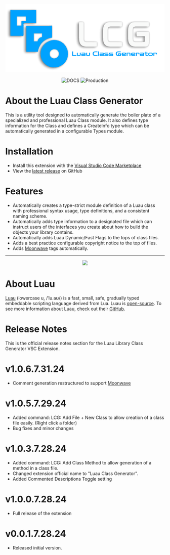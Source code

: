<p align="center">
  <img src="Assets/LCGTextLogo3.png">
</p>

<div align="center">

![DOCS](https://img.shields.io/badge/latest_release-v1.0.3-blue?style=flat-square&logo=Roblox%20Studio)  ![Production](https://img.shields.io/badge/production-yes-green?style=flat-square&logo=Roblox%20Studio)
</div>

# About the Luau Class Generator
This is a utility tool designed to automatically generate the boiler plate of a specialized and professional Luau Class module. It also defines type information for the Class and defines a CreateInfo type which can be automatically generated in a configurable Types module.

# Installation
* Install this extension with the [Visual Studio Code Marketplace](https://marketplace.visualstudio.com/items?itemName=MarcelineCroyle.luau-class-generator)
* View the [latest release](https://github.com/include-marcy/luau-class-generator/releases/tag/Release) on GitHub

# Features
* Automatically creates a type-strict module definition of a Luau class with professional syntax usage, type definitions, and a consistent naming scheme.
* Automatically adds type information to a designated file which can instruct users of the interfaces you create about how to build the objects your library contains.
* Automatically adds Luau Dynamic/Fast Flags to the tops of class files.
* Adds a best practice configurable copyright notice to the top of files.
* Adds [Moonwave](https://eryn.io/moonwave/) tags automatically.

---

<p align="center">
<img src="https://luau-lang.org/assets/images/luau-88.png">
</p>

# About Luau
[Luau](https://luau-lang.org) (lowercase u, /ˈlu.aʊ/) is a fast, small, safe, gradually typed embeddable scripting language derived from Lua. 
Luau is [open-source](https://github.com/luau-lang/luau). To see more information about Luau, check out their [GitHub](https://github.com/luau-lang/luau).

# Release Notes
This is the official release notes section for the Luau Library Class Generator VSC Extension.

# v1.0.6.7.31.24
* Comment generation restructured to support [Moonwave](https://eryn.io/moonwave/)

# v1.0.5.7.29.24
* Added command: LCG: Add File + New Class to allow creation of a class file easily. (Right click a folder)
* Bug fixes and minor changes

# v1.0.3.7.28.24
* Added command: LCG: Add Class Method to allow generation of a method in a class file.
* Changed extension official name to "Luau Class Generator".
* Added Commented Descriptions Toggle setting

# v1.0.0.7.28.24
* Full release of the extension

# v0.0.1.7.28.24
* Released initial version.